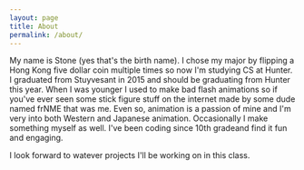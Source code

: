 ```yaml
---
layout: page
title: About
permalink: /about/
---
```


My name is Stone (yes that's the birth name). I chose my major by flipping a Hong Kong five dollar coin multiple times so now I'm studying CS at Hunter. I graduated from Stuyvesant in 2015 and should be graduating from Hunter this year. When I was younger I used to make bad flash animations so if you've ever seen some stick figure stuff on the internet made by some dude named frNME that was me. Even so, animation is a passion of mine and I'm very into both Western and Japanese animation. Occasionally I make something myself as well. I've been coding since 10th gradeand find it fun and engaging.  
  
I look forward to watever projects I'll be working on in this class.
